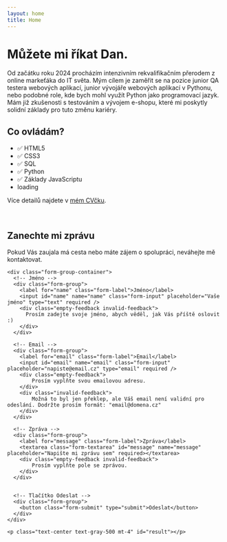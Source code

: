 ```yaml
---
layout: home
title: Home
---
```



# Můžete mi říkat Dan.
Od začátku roku 2024 procházím intenzivním rekvalifikačním přerodem z online markeťáka do IT světa. Mým cílem je zaměřit se na pozice junior QA testera webových aplikací, junior vývojáře webových aplikací v Pythonu, nebo podobné role, kde bych mohl využít Python jako programovací jazyk. Mám již zkušenosti s testováním a vývojem e-shopu, které mi poskytly solidní základy pro tuto změnu kariéry.

## Co ovládám?
- ✅ HTML5
- ✅ CSS3
- ✅ SQL
- ✅ Python
- ✅ Základy JavaScriptu
- <div>loading<span class="dots"></span></div>

Více detailů najdete v [mém CVčku](https://flowcv.com/resume/osrniic0ww).

</br>

<section class="contact-section">
  <div class="contact-intro">
    <h2>Zanechte mi zprávu</h2>
    <p class="contact-description">
      Pokud Vás zaujala má cesta nebo máte zájem o spolupráci, neváhejte mě kontaktovat.
    </p>
  </div>

  <!-- Formulář pro odeslání zprávy -->
  <form class="contact-form needs-validation" id="form" action="https://api.web3forms.com/submit" method="POST" novalidate>
    <!-- Skryté hodnoty pro Web3Forms -->
    <input type="hidden" name="access_key" value="9cc9bff3-11a1-41eb-be20-521101ac2e1f" />
    <input type="hidden" name="subject" value="Nová zpráva přes kontaktní formulář" />
    <input type="hidden" name="from_name" value="daniel-hladik.cz" />
    <input type="hidden" name="redirect" value="{{ site.url }}/form-success/" />
    <input type="checkbox" name="botcheck" class="hidden" style="display: none;" />

    <div class="form-group-container">
      <!-- Jméno -->
      <div class="form-group">
        <label for="name" class="form-label">Jméno</label>
        <input id="name" name="name" class="form-input" placeholder="Vaše jméno" type="text" required />
        <div class="empty-feedback invalid-feedback">
          Prosím zadejte svoje jméno, abych věděl, jak Vás příště oslovit :)
        </div>
      </div>

      <!-- Email -->
      <div class="form-group">
        <label for="email" class="form-label">Email</label>
        <input id="email" name="email" class="form-input" placeholder="napiste@email.cz" type="email" required />
        <div class="empty-feedback">
            Prosím vyplňte svou emailovou adresu.
        </div>
        <div class="invalid-feedback">
            Možná to byl jen překlep, ale Váš email není validní pro odeslání. Dodržte prosím formát: "email@domena.cz"
        </div>
      </div>

      <!-- Zpráva -->
      <div class="form-group">
        <label for="message" class="form-label">Zpráva</label>
        <textarea class="form-textarea" id="message" name="message" placeholder="Napište mi zprávu sem" required></textarea>
        <div class="empty-feedback invalid-feedback">
            Prosím vyplňte pole se zprávou.
        </div>
      </div>


      <!-- Tlačítko Odeslat -->
      <div class="form-group">
        <button class="form-submit" type="submit">Odeslat</button>
      </div>
    </div>

    <p class="text-center text-gray-500 mt-4" id="result"></p>
  </form>
</section>

<script src="/assets/js/contact-form.js" defer></script>


<!--
<p class="text-center">
<a href="mailto:info@daniel-hladik.cz?subject=Pozor! Tento e-mail obsahuje 100% dobré zprávy&body=Dejte mi vědět, co máte na srdci :)" class="button">Kontaktovat emailem</a>
</p>
-->
<!--
# About

<ul>
    <li><a href="{{ site.baseurl }}/about/page">Page</a></li>
    <li><a href="{{ site.baseurl }}/cv">CV</a></li>
</ul>


Lorem ipsum dolor sit amet, consectetur adipisicing elit, sed do eiusmod tempor incididunt ut labore et dolore magna aliquaa.

This is the home page. It can be used for a short introduction. [Click here](cv) to see the full CV, and [here](assets/files/cv.pdf) to download a print version. The theme also ships with a blog: [click here](posts) to scroll posts from the most recent. Finally, [click here](404) to see a page that can't be found.

By default, the theme only contains these few pages in order to stay lean and flexible. However, it can be easily extended to accommodate more pages, [collections](https://jekyllrb.com/docs/collections/), [categories, and tags](https://jekyllrb.com/docs/posts/#tags-and-categories).

Ut enim ad minim veniam, quis nostrud exercitation ullamco laboris nisi ut aliquip ex ea commodo consequat. Duis aute irure dolor in reprehenderit in voluptate velit esse cillum dolore eu fugiat nulla pariatur. Excepteur sint occaecat cupidatat non proident, sunt in culpa qui officia deserunt mollit anim id est laborum.

Below is a list of blog posts included for illustrative purposes. Make sure to delete or modify them before deploying your website.

{% include archive.html %}
-->
